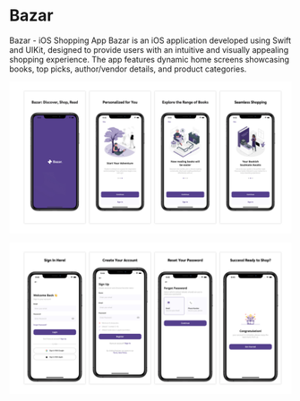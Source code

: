 # Bazar
Bazar - iOS Shopping App  Bazar is an iOS application developed using Swift and UIKit, designed to provide users with an intuitive and visually appealing shopping experience. The app features dynamic home screens showcasing books, top picks, author/vendor details, and product categories.


![Banner](https://github.com/naveedkhalid123/Bazar/blob/3ef2d2a3223cf5210a5c5d97c26b9f983b222de2/Banner-1.jpg)

![Banner 2](https://github.com/naveedkhalid123/Bazar/blob/7feb9da0e9032c3dcb5cf4d4a241c965a73148a0/Banner-2.jpg)
